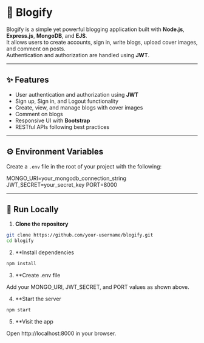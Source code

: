 # 📖 Blogify

Blogify is a simple yet powerful blogging application built with **Node.js**, **Express.js**, **MongoDB**, and **EJS**.  
It allows users to create accounts, sign in, write blogs, upload cover images, and comment on posts.  
Authentication and authorization are handled using **JWT**.

---

## ✨ Features

- User authentication and authorization using **JWT**  
- Sign up, Sign in, and Logout functionality  
- Create, view, and manage blogs with cover images  
- Comment on blogs  
- Responsive UI with **Bootstrap**  
- RESTful APIs following best practices  

---

## ⚙️ Environment Variables

Create a `.env` file in the root of your project with the following:

MONGO_URI=your_mongodb_connection_string
JWT_SECRET=your_secret_key
PORT=8000

---

## 🚀 Run Locally

1. **Clone the repository**

```bash
git clone https://github.com/your-username/blogify.git
cd blogify
```
2. **Install dependencies

```bash
npm install
```
3. **Create .env file

Add your MONGO_URI, JWT_SECRET, and PORT values as shown above.

4. **Start the server

```bash
npm start
```
5. **Visit the app

Open http://localhost:8000 in your browser.
